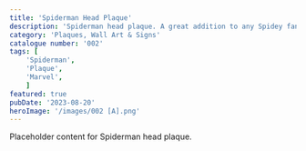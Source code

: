 ```yaml
---
title: 'Spiderman Head Plaque'
description: 'Spiderman head plaque. A great addition to any Spidey fans game room office or bedroom'
category: 'Plaques, Wall Art & Signs'
catalogue number: '002'
tags: [
    'Spiderman', 
    'Plaque', 
    'Marvel',
    ]
featured: true
pubDate: '2023-08-20'
heroImage: '/images/002 [A].png'
---
```


Placeholder content for Spiderman head plaque.